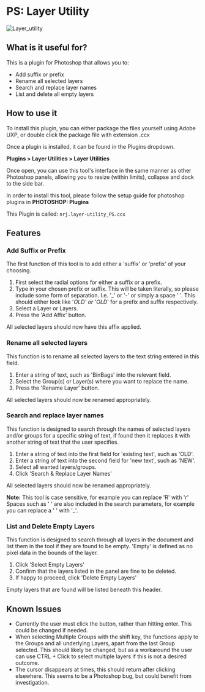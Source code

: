 # PS: Layer Utility

![Layer_utility](https://github.com/user-attachments/assets/d1dd5769-7c8a-48a2-b9c4-e3eee13b55ad)

## What is it useful for?

This is a plugin for Photoshop that allows you to:

- Add suffix or prefix
- Rename all selected layers
- Search and replace layer names
- List and delete all empty layers

## How to use it

To install this plugin, you can either package the files yourself using Adobe UXP, or double click the package file with extension .ccx

Once a plugin is installed, it can be found in the Plugins dropdown.

**Plugins > Layer Utilities > Layer Utilities**

Once open, you can use this tool's interface in the same manner as other Photoshop panels, allowing you to resize (within limits), collapse and dock to the side bar.

In order to install this tool, please follow the setup guide for photoshop plugins in **PHOTOSHOP: Plugins**

This Plugin is called: `nrj.layer-utility_PS.ccx`

## Features

### Add Suffix or Prefix

The first function of this tool is to add either a 'suffix' or 'prefix' of your choosing.

1. First select the radial options for either a suffix or a prefix.
2. Type in your chosen prefix or suffix. This will be taken literally, so please include some form of separation. I.e. '_' or '-' or simply a space ' '. This should either look like '_OLD' or 'OLD_' for a prefix and suffix respectively.
3. Select a Layer or Layers.
4. Press the 'Add Affix' button.

All selected layers should now have this affix applied.

### Rename all selected layers

This function is to rename all selected layers to the text string entered in this field.

1. Enter a string of text, such as 'BinBags' into the relevant field.
2. Select the Group(s) or Layer(s) where you want to replace the name.
3. Press the 'Rename Layer' button.

All selected layers should now be renamed appropriately.

### Search and replace layer names

This function is designed to search through the names of selected layers and/or groups for a specific string of text, if found then it replaces it with another string of text that the user specifies.

1. Enter a string of text into the first field for 'existing text', such as 'OLD'.
2. Enter a string of text into the second field for 'new text', such as 'NEW'.
3. Select all wanted layers/groups.
4. Click 'Search & Replace Layer Names'

All selected layers should now be renamed appropriately.

**Note:** This tool is case sensitive, for example you can replace 'R' with 'r'
Spaces such as ' ' are also included in the search parameters, for example you can replace a ' ' with '_'.

### List and Delete Empty Layers

This function is designed to search through all layers in the document and list them in the tool if they are found to be empty. 'Empty' is defined as no pixel data in the bounds of the layer.

1. Click 'Select Empty Layers'
2. Confirm that the layers listed in the panel are fine to be deleted.
3. If happy to proceed, click 'Delete Empty Layers'

Empty layers that are found will be listed beneath this header.

## Known Issues

- Currently the user must click the button, rather than hitting enter. This could be changed if needed.
- When selecting Multiple Groups with the shift key, the functions apply to the Groups and all underlying Layers, apart from the last Group selected. This should likely be changed, but as a workaround the user can use CTRL + Click to select multiple layers if this is not a desired outcome.
- The cursor disappears at times, this should return after clicking elsewhere. This seems to be a Photoshop bug, but could benefit from investigation.
